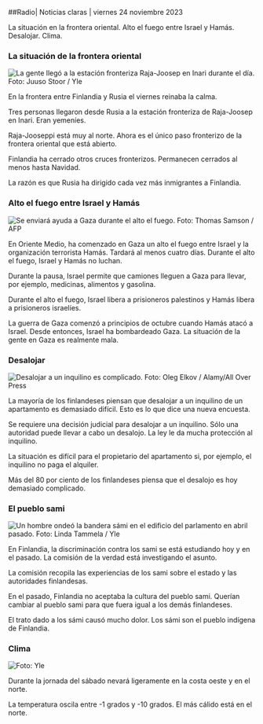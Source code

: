 ##Radio\| Noticias claras \| viernes 24 noviembre 2023

La situación en la frontera oriental. Alto el fuego entre Israel y Hamás. Desalojar. Clima.

### La situación de la frontera oriental

![La gente llegó a la estación fronteriza Raja-Joosep en Inari durante el día. Foto: Juuso Stoor / Yle](https://images.cdn.yle.fi/image/upload/c_crop,h_3368,w_5986,x_0,y_0/ar_1.7777777777777777,c_fill,g_faces,h_675,w_1200/dpr_1.0/q_auto:eco/f_auto/fl_lossy/v1700827102/39-120618465608fd4818b7)

En la frontera entre Finlandia y Rusia el viernes reinaba la calma.

Tres personas llegaron desde Rusia a la estación fronteriza de Raja-Joosep en Inari. Eran yemeníes.

Raja-Jooseppi está muy al norte. Ahora es el único paso fronterizo de la frontera oriental que está abierto.

Finlandia ha cerrado otros cruces fronterizos. Permanecen cerrados al menos hasta Navidad.

La razón es que Rusia ha dirigido cada vez más inmigrantes a Finlandia.

### Alto el fuego entre Israel y Hamás

![Se enviará ayuda a Gaza durante el alto el fuego. Foto: Thomas Samson / AFP](https://images.cdn.yle.fi/image/upload/c_crop,h_2879,w_5119,x_0,y_533/ar_1.777777777777777,c_fill,g_faces,h_675,w_1200/dpr_1.0/q_auto:eco/f_auto/fl_lossy/v1700822253/39-120580865603d3467a7a)

En Oriente Medio, ha comenzado en Gaza un alto el fuego entre Israel y la organización terrorista Hamás. Tardará al menos cuatro días. Durante el alto el fuego, Israel y Hamás no luchan.

Durante la pausa, Israel permite que camiones lleguen a Gaza para llevar, por ejemplo, medicinas, alimentos y gasolina.

Durante el alto el fuego, Israel libera a prisioneros palestinos y Hamás libera a prisioneros israelíes.

La guerra de Gaza comenzó a principios de octubre cuando Hamás atacó a Israel. Desde entonces, Israel ha bombardeado Gaza. La situación de la gente en Gaza es realmente mala.

### Desalojar

![Desalojar a un inquilino es complicado. Foto: Oleg Elkov / Alamy/All Over Press](https://images.cdn.yle.fi/image/upload/c_crop,h_3182,w_5657,x_121,y_740/ar_1.7777777777777777,c_fill,g_faces,h_675,w_1200/dpr_1.0/q_auto:eco/f_auto/fl_lossy/v1698135288/39-115380264d2449083906)

La mayoría de los finlandeses piensan que desalojar a un inquilino de un apartamento es demasiado difícil. Esto es lo que dice una nueva encuesta.

Se requiere una decisión judicial para desalojar a un inquilino. Sólo una autoridad puede llevar a cabo un desalojo. La ley le da mucha protección al inquilino.

La situación es difícil para el propietario del apartamento si, por ejemplo, el inquilino no paga el alquiler.

Más del 80 por ciento de los finlandeses piensa que el desalojo es hoy demasiado complicado.

### El pueblo sami

![Un hombre ondeó la bandera sámi en el edificio del parlamento en abril pasado. Foto: Linda Tammela / Yle](https://images.cdn.yle.fi/image/upload/c_crop,h_659,w_1173,x_0,y_133/ar_1.7777777777777777,c_fill,g_faces,h_675,w_1200/dpr_1.0/q_auto:eco/f_auto/fl_lossy/v1693572536/39-10986686437da2797694)

En Finlandia, la discriminación contra los sami se está estudiando hoy y en el pasado. La comisión de la verdad está investigando el asunto.

La comisión recopila las experiencias de los sami sobre el estado y las autoridades finlandesas.

En el pasado, Finlandia no aceptaba la cultura del pueblo sami. Querían cambiar al pueblo sami para que fuera igual a los demás finlandeses.

El trato dado a los sámi causó mucho dolor. Los sámi son el pueblo indígena de Finlandia.

### Clima

![ Foto: Yle](https://images.cdn.yle.fi/image/upload/c_crop,h_1080,w_1919,x_0,y_0/ar_1.7777777777777777,c_fill,g_faces,h_675,w_1200/dpr_1.0/q_auto:eco/f_auto/fl_lossy/v1700835658/39-12063856560b12785459)

Durante la jornada del sábado nevará ligeramente en la costa oeste y en el norte.

La temperatura oscila entre -1 grados y -10 grados. El más cálido está en el norte.
